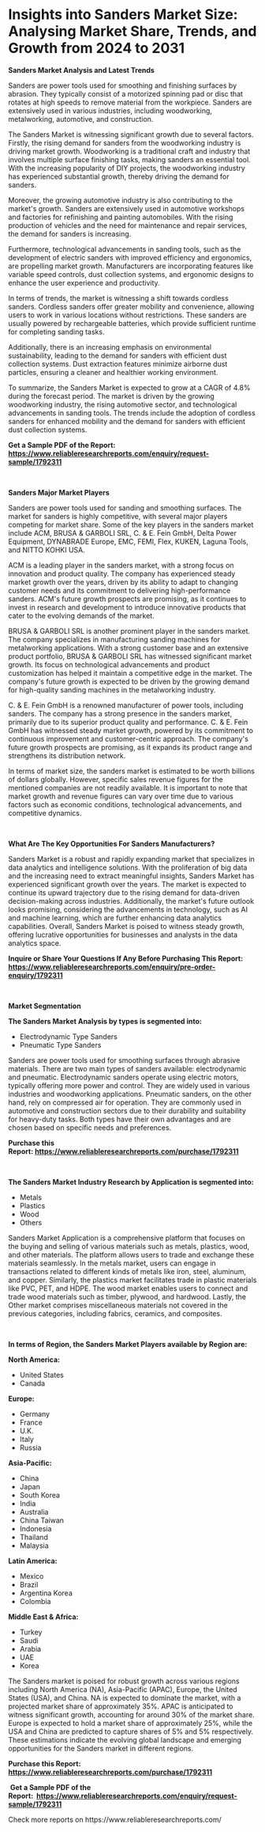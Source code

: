 <p><h1>Insights into Sanders Market Size: Analysing Market Share, Trends, and Growth from 2024 to 2031</h1></p><p><strong>Sanders Market Analysis and Latest Trends</strong></p>
<p><p>Sanders are power tools used for smoothing and finishing surfaces by abrasion. They typically consist of a motorized spinning pad or disc that rotates at high speeds to remove material from the workpiece. Sanders are extensively used in various industries, including woodworking, metalworking, automotive, and construction.</p><p>The Sanders Market is witnessing significant growth due to several factors. Firstly, the rising demand for sanders from the woodworking industry is driving market growth. Woodworking is a traditional craft and industry that involves multiple surface finishing tasks, making sanders an essential tool. With the increasing popularity of DIY projects, the woodworking industry has experienced substantial growth, thereby driving the demand for sanders.</p><p>Moreover, the growing automotive industry is also contributing to the market's growth. Sanders are extensively used in automotive workshops and factories for refinishing and painting automobiles. With the rising production of vehicles and the need for maintenance and repair services, the demand for sanders is increasing.</p><p>Furthermore, technological advancements in sanding tools, such as the development of electric sanders with improved efficiency and ergonomics, are propelling market growth. Manufacturers are incorporating features like variable speed controls, dust collection systems, and ergonomic designs to enhance the user experience and productivity.</p><p>In terms of trends, the market is witnessing a shift towards cordless sanders. Cordless sanders offer greater mobility and convenience, allowing users to work in various locations without restrictions. These sanders are usually powered by rechargeable batteries, which provide sufficient runtime for completing sanding tasks.</p><p>Additionally, there is an increasing emphasis on environmental sustainability, leading to the demand for sanders with efficient dust collection systems. Dust extraction features minimize airborne dust particles, ensuring a cleaner and healthier working environment.</p><p>To summarize, the Sanders Market is expected to grow at a CAGR of 4.8% during the forecast period. The market is driven by the growing woodworking industry, the rising automotive sector, and technological advancements in sanding tools. The trends include the adoption of cordless sanders for enhanced mobility and the demand for sanders with efficient dust collection systems.</p></p>
<p><strong>Get a Sample PDF of the Report:&nbsp; <a href="https://www.reliableresearchreports.com/enquiry/request-sample/1792311">https://www.reliableresearchreports.com/enquiry/request-sample/1792311</a></strong></p>
<p>&nbsp;</p>
<p><strong>Sanders Major Market Players</strong></p>
<p><p>Sanders are power tools used for sanding and smoothing surfaces. The market for sanders is highly competitive, with several major players competing for market share. Some of the key players in the sanders market include ACM, BRUSA & GARBOLI SRL, C. & E. Fein GmbH, Delta Power Equipment, DYNABRADE Europe, EMC, FEMI, Flex, KUKEN, Laguna Tools, and NITTO KOHKI USA.</p><p>ACM is a leading player in the sanders market, with a strong focus on innovation and product quality. The company has experienced steady market growth over the years, driven by its ability to adapt to changing customer needs and its commitment to delivering high-performance sanders. ACM's future growth prospects are promising, as it continues to invest in research and development to introduce innovative products that cater to the evolving demands of the market.</p><p>BRUSA & GARBOLI SRL is another prominent player in the sanders market. The company specializes in manufacturing sanding machines for metalworking applications. With a strong customer base and an extensive product portfolio, BRUSA & GARBOLI SRL has witnessed significant market growth. Its focus on technological advancements and product customization has helped it maintain a competitive edge in the market. The company's future growth is expected to be driven by the growing demand for high-quality sanding machines in the metalworking industry.</p><p>C. & E. Fein GmbH is a renowned manufacturer of power tools, including sanders. The company has a strong presence in the sanders market, primarily due to its superior product quality and performance. C. & E. Fein GmbH has witnessed steady market growth, powered by its commitment to continuous improvement and customer-centric approach. The company's future growth prospects are promising, as it expands its product range and strengthens its distribution network.</p><p>In terms of market size, the sanders market is estimated to be worth billions of dollars globally. However, specific sales revenue figures for the mentioned companies are not readily available. It is important to note that market growth and revenue figures can vary over time due to various factors such as economic conditions, technological advancements, and competitive dynamics.</p></p>
<p>&nbsp;</p>
<p><strong>What Are The Key Opportunities For Sanders Manufacturers?</strong></p>
<p><p>Sanders Market is a robust and rapidly expanding market that specializes in data analytics and intelligence solutions. With the proliferation of big data and the increasing need to extract meaningful insights, Sanders Market has experienced significant growth over the years. The market is expected to continue its upward trajectory due to the rising demand for data-driven decision-making across industries. Additionally, the market's future outlook looks promising, considering the advancements in technology, such as AI and machine learning, which are further enhancing data analytics capabilities. Overall, Sanders Market is poised to witness steady growth, offering lucrative opportunities for businesses and analysts in the data analytics space.</p></p>
<p><strong>Inquire or Share Your Questions If Any Before Purchasing This Report: <a href="https://www.reliableresearchreports.com/enquiry/pre-order-enquiry/1792311">https://www.reliableresearchreports.com/enquiry/pre-order-enquiry/1792311</a></strong></p>
<p>&nbsp;</p>
<p><strong>Market Segmentation</strong></p>
<p><strong>The Sanders Market Analysis by types is segmented into:</strong></p>
<p><ul><li>Electrodynamic Type Sanders</li><li>Pneumatic Type Sanders</li></ul></p>
<p><p>Sanders are power tools used for smoothing surfaces through abrasive materials. There are two main types of sanders available: electrodynamic and pneumatic. Electrodynamic sanders operate using electric motors, typically offering more power and control. They are widely used in various industries and woodworking applications. Pneumatic sanders, on the other hand, rely on compressed air for operation. They are commonly used in automotive and construction sectors due to their durability and suitability for heavy-duty tasks. Both types have their own advantages and are chosen based on specific needs and preferences.</p></p>
<p><strong>Purchase this Report:&nbsp;<a href="https://www.reliableresearchreports.com/purchase/1792311">https://www.reliableresearchreports.com/purchase/1792311</a></strong></p>
<p>&nbsp;</p>
<p><strong>The Sanders Market Industry Research by Application is segmented into:</strong></p>
<p><ul><li>Metals</li><li>Plastics</li><li>Wood</li><li>Others</li></ul></p>
<p><p>Sanders Market Application is a comprehensive platform that focuses on the buying and selling of various materials such as metals, plastics, wood, and other materials. The platform allows users to trade and exchange these materials seamlessly. In the metals market, users can engage in transactions related to different kinds of metals like iron, steel, aluminum, and copper. Similarly, the plastics market facilitates trade in plastic materials like PVC, PET, and HDPE. The wood market enables users to connect and trade wood materials such as timber, plywood, and hardwood. Lastly, the Other market comprises miscellaneous materials not covered in the previous categories, including fabrics, ceramics, and composites.</p></p>
<p>&nbsp;</p>
<p><strong>In terms of Region, the Sanders Market Players available by Region are:</strong></p>
<p>
    <p> <strong> North America: </strong>
        <ul>
            <li>United States</li>
            <li>Canada</li>
        </ul>
        </p> 
    <p> <strong> Europe: </strong>
        <ul>
            <li>Germany</li>
            <li>France</li>
            <li>U.K.</li>
            <li>Italy</li>
            <li>Russia</li>
        </ul>
        </p> 
    <p> <strong> Asia-Pacific: </strong>
        <ul>
            <li>China</li>
            <li>Japan</li>
            <li>South Korea</li>
            <li>India</li>
            <li>Australia</li>
            <li>China Taiwan</li>
            <li>Indonesia</li>
            <li>Thailand</li>
            <li>Malaysia</li>
        </ul>
        </p> 
    <p> <strong> Latin America: </strong>
        <ul>
            <li>Mexico</li>
            <li>Brazil</li>
            <li>Argentina Korea</li>
            <li>Colombia</li>
        </ul>
        </p> 
    <p> <strong> Middle East & Africa: </strong>
        <ul>
            <li>Turkey</li>
            <li>Saudi</li>
            <li>Arabia</li>
            <li>UAE</li>
            <li>Korea</li>
        </ul>
    </p>
    </p>
<p><p>The Sanders market is poised for robust growth across various regions including North America (NA), Asia-Pacific (APAC), Europe, the United States (USA), and China. NA is expected to dominate the market, with a projected market share of approximately 35%. APAC is anticipated to witness significant growth, accounting for around 30% of the market share. Europe is expected to hold a market share of approximately 25%, while the USA and China are predicted to capture shares of 5% and 5% respectively. These estimations indicate the evolving global landscape and emerging opportunities for the Sanders market in different regions.</p></p>
<p><strong>Purchase this Report: <a href="https://www.reliableresearchreports.com/purchase/1792311">https://www.reliableresearchreports.com/purchase/1792311</a></strong></p>
<p>&nbsp;<strong>Get a Sample PDF of the Report:&nbsp;&nbsp;<a href="https://www.reliableresearchreports.com/enquiry/request-sample/1792311">https://www.reliableresearchreports.com/enquiry/request-sample/1792311</a></strong></p>
<p><strong></strong></p>
<p>Check more reports on https://www.reliableresearchreports.com/</p>
